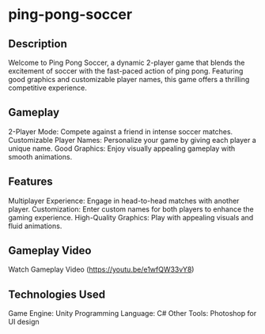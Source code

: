 # ping-pong-soccer

## Description
Welcome to Ping Pong Soccer, a dynamic 2-player game that blends the excitement of soccer with the fast-paced action of ping pong. Featuring good graphics and customizable player names, this game offers a thrilling competitive experience.

## Gameplay
2-Player Mode: Compete against a friend in intense soccer matches.
Customizable Player Names: Personalize your game by giving each player a unique name.
Good Graphics: Enjoy visually appealing gameplay with smooth animations.

## Features
Multiplayer Experience: Engage in head-to-head matches with another player.
Customization: Enter custom names for both players to enhance the gaming experience.
High-Quality Graphics: Play with appealing visuals and fluid animations.

## Gameplay Video
Watch Gameplay Video (https://youtu.be/e1wfQW33vY8)

## Technologies Used
Game Engine: Unity
Programming Language: C#
Other Tools: Photoshop for UI design
